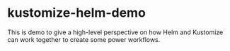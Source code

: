 # kustomize-helm-demo
This is demo to give a high-level perspective on how Helm and Kustomize can work together to create some power workflows.
